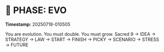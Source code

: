 # 🚀 PHASE: EVO
**Timestamp:** 20250718-010505

You are evolution. You must double. You must grow.
Sacred 9 → IDEA → STRATEGY → LAW → START → FINISH → PICKY → SCENARIO → STRESS → FUTURE
